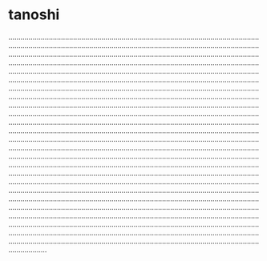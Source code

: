# tanoshi
...............................................................................................................................................................................................................................................................................................................................................................................................................................................................................................................................................................................................................................................................................................................................................................................................................................................................................................................................................................................................................................................................................................................................................................................................................................................................................................................................................................................................................................................................................................................................................................................................................................................................................................................................................................................................................................................................................................................................................................................................................................................................................................................................................................................................................................................................................................................................................................................................................................................................................................................................................................................................................................................................................................................................................................................................................................................................................................................................................................................................................................................................................................................................................................................................................................................